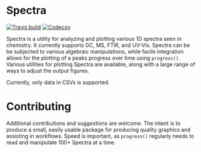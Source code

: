 Spectra
=======

[![Travis build](https://img.shields.io/travis/jevandezande/spectra/master.svg?logo=linux&logoColor=white)](https://travis-ci.org/jevandezande/spectra)
[![Codecov](https://codecov.io/gh/jevandezande/spectra/branch/master/graph/badge.svg)](https://codecov.io/gh/jevandezande/spectra)

Spectra is a utility for analyzing and plotting various 1D spectra seen in
chemistry. It currently supports GC, MS, FTIR, and UV-Vis. Spectra can be be
subjected to various algebraic manipulations, while facile integration allows
for the plotting of a peaks progress over time using `progress()`. Various
utilities for plotting Spectra are available, along with a large range of ways
to adjust the output figures.

Currently, only data in CSVs is supported.


Contributing
============
Additional contributions and suggestions are welcome. The intent is to produce
a small, easily usable package for producing quality graphics and assisting in
workflows. Speed is important, as `progress()` regularly needs to read and
manipulate 100+ Spectra at a time.
